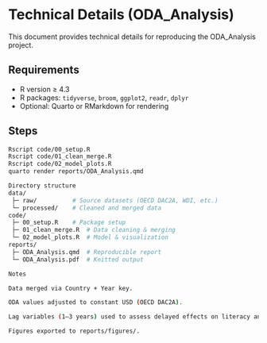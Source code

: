 # Technical Details (ODA_Analysis)

This document provides technical details for reproducing the ODA_Analysis project.

## Requirements
- R version ≥ 4.3
- R packages: `tidyverse`, `broom`, `ggplot2`, `readr`, `dplyr`
- Optional: Quarto or RMarkdown for rendering

## Steps
```bash
Rscript code/00_setup.R
Rscript code/01_clean_merge.R
Rscript code/02_model_plots.R
quarto render reports/ODA_Analysis.qmd

Directory structure
data/
 ├─ raw/          # Source datasets (OECD DAC2A, WDI, etc.)
 └─ processed/    # Cleaned and merged data
code/
 ├─ 00_setup.R    # Package setup
 ├─ 01_clean_merge.R  # Data cleaning & merging
 └─ 02_model_plots.R  # Model & visualization
reports/
 ├─ ODA_Analysis.qmd  # Reproducible report
 └─ ODA_Analysis.pdf  # Knitted output

Notes

Data merged via Country + Year key.

ODA values adjusted to constant USD (OECD DAC2A).

Lag variables (1–3 years) used to assess delayed effects on literacy and life expectancy.

Figures exported to reports/figures/.

